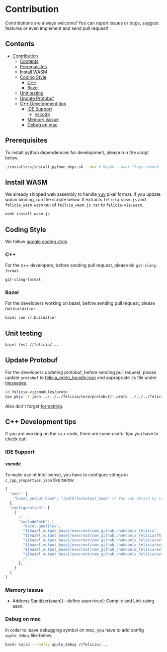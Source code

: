 # Contribution

Contributions are always welcome! You can report issues or bugs, suggest features or even implement and send pull request!

## Contents
- [Contribution](#contribution)
  - [Contents](#contents)
  - [Prerequisites](#prerequisites)
  - [Install WASM](#install-wasm)
  - [Coding Style](#coding-style)
    - [C++](#c)
    - [Bazel](#bazel)
  - [Unit testing](#unit-testing)
  - [Update Protobuf](#update-protobuf)
  - [C++ Development tips](#c-development-tips)
    - [IDE Support](#ide-support)
      - [vscode](#vscode)
    - [Memory isssue](#memory-isssue)
    - [Debug on mac](#debug-on-mac)

## Prerequisites

To install python dependencies for development, please run the script below.

```bash
./installers/install_python_deps.sh --dev # Maybe --user flags needed
```

## Install WASM

We already shipped web assembly to handle [yuv](https://en.wikipedia.org/wiki/YUV) pixel format. If you update wasm binding, run the scripte below. It extracts `felicia_wasm.js` and `felicia_wasm.wasm` out of `feilcia_wasm.js.tar` to `felicia-viz/wasm`.

```bash
node install-wasm.js
```

## Coding Style

We follow [google coding style](http://google.github.io/styleguide/).

### C++

For the c++ developers, before sending pull request, please do `git-clang-format`.

```bash
git-clang-format
```

### Bazel

For the developers working on bazel, before sending pull request, please run `buildifier`.

```bash
bazel run //:buildifier
```

## Unit testing

```bash
bazel test //felicia/...
```

## Update Protobuf

For the developers updating protobuf, before sending pull request, please update `protobuf` to [felicia_proto_bundle.json](/felicia-viz/modules/proto/src/felicia_proto_bundle.json) and appropriate .ts file under [messages](/felicia-viz/modules/proto/src/messages).

```bash
cd felicia-viz/modules/proto
npx pbjs -t json ../../../felicia/core/protobuf/*.proto ../../../felicia/drivers/**/*.proto ../../../felicia/map/**/*.proto ../../../felicia/slam/**/*.proto > src/felicia_proto_bundle.json
```

Also don't forget [formatting](/felicia-viz/docs/contribution.md#coding-style).

## C++ Development tips

If you are working on the c++ code, there are some useful tips you have to check out!

### IDE Support

#### vscode

To make use of intellisense, you have to configure sttings in `c_cpp_properties.json` like below.

```js
{
  "env": {
    "bazel_output_base": "/path/to/output_base" // You can obtain by command `bazel info output_base`
  },
  "configuration": [
    {
      // ...
      "includePath": [
        "bazel-genfiles",
        "${bazel_output_base}/execroot/com_github_chokobole_felicia",
        "${bazel_output_base}/execroot/com_github_chokobole_felicia/third_party/chromium",
        "${bazel_output_base}/execroot/com_github_chokobole_felicia/external/com_google_protobuf/src/",
        "${bazel_output_base}/execroot/com_github_chokobole_felicia/external/com_google_googletest/googletest/include/",
        "${bazel_output_base}/execroot/com_github_chokobole_felicia/external/com_google_googletest/googlemock/include/",
        "${bazel_output_base}/execroot/com_github_chokobole_felicia/external/com_github_grpc_grpc/include/",
        // ...
      ],
    }
  ]
}
```

### Memory isssue

* Address Sanitizer(asan)(--define asan=true): Compile and Link using asan.

### Debug on mac

In order to leave debugging symbol on mac, you have to add config `apple_debug` like below.

```bash
bazel build --config apple_debug //felicia/...
```